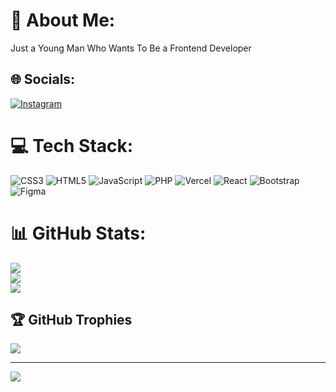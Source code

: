 # 💫 About Me:
Just a Young Man Who Wants To Be a Frontend Developer


## 🌐 Socials:
[![Instagram](https://img.shields.io/badge/Instagram-%23E4405F.svg?logo=Instagram&logoColor=white)](https://instagram.com/aliakbarabdillah_) 

# 💻 Tech Stack:
![CSS3](https://img.shields.io/badge/css3-%231572B6.svg?style=for-the-badge&logo=css3&logoColor=white) ![HTML5](https://img.shields.io/badge/html5-%23E34F26.svg?style=for-the-badge&logo=html5&logoColor=white) ![JavaScript](https://img.shields.io/badge/javascript-%23323330.svg?style=for-the-badge&logo=javascript&logoColor=%23F7DF1E) ![PHP](https://img.shields.io/badge/php-%23777BB4.svg?style=for-the-badge&logo=php&logoColor=white) ![Vercel](https://img.shields.io/badge/vercel-%23000000.svg?style=for-the-badge&logo=vercel&logoColor=white) ![React](https://img.shields.io/badge/react-%2320232a.svg?style=for-the-badge&logo=react&logoColor=%2361DAFB) ![Bootstrap](https://img.shields.io/badge/bootstrap-%23563D7C.svg?style=for-the-badge&logo=bootstrap&logoColor=white) 	![Figma](https://img.shields.io/badge/figma-%23F24E1E.svg?style=for-the-badge&logo=figma&logoColor=white)
# 📊 GitHub Stats:
![](https://github-readme-stats.vercel.app/api?username=UrBoyBae&theme=synthwave&hide_border=false&include_all_commits=false&count_private=false)<br/>
![](https://github-readme-streak-stats.herokuapp.com/?user=UrBoyBae&theme=synthwave&hide_border=false)<br/>
![](https://github-readme-stats.vercel.app/api/top-langs/?username=UrBoyBae&theme=synthwave&hide_border=false&include_all_commits=false&count_private=false&layout=compact)

## 🏆 GitHub Trophies
![](https://github-profile-trophy.vercel.app/?username=UrBoyBae&theme=tokyonight&no-frame=false&no-bg=false&margin-w=4)

---
[![](https://visitcount.itsvg.in/api?id=UrBoyBae&icon=1&color=6)](https://visitcount.itsvg.in)

<!-- Proudly created with GPRM ( https://gprm.itsvg.in ) -->
